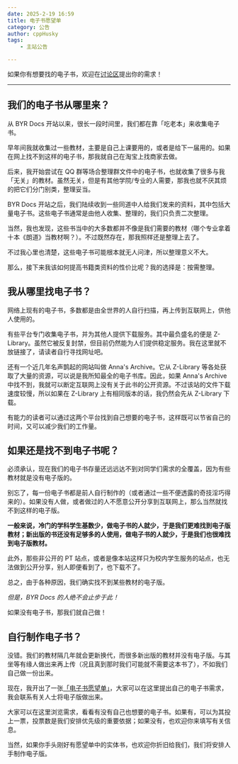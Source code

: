 ```yaml
---
date: 2025-2-19 16:59
title: 电子书愿望单
category: 公告
author: cppHusky
tags:
    - 主站公告

---
```


如果你有想要找的电子书，欢迎在[讨论区](https://github.com/orgs/byrdocs/discussions/2)提出你的需求！

---

<PostDetail>

## 我们的电子书从哪里来？

从 BYR Docs 开站以来，很长一段时间里，我们都在靠「吃老本」来收集电子书。

早年间我就收集过一些教材，主要是自己上课要用的，或者是给下一届用的。如果在网上找不到这样的电子书，那我就自己在淘宝上找商家去做。

后来，我开始尝试在 QQ 群等场合整理群文件中的电子书，也就收集了很多与我「无关」的教材。虽然无关，但是有其他学院/专业的人需要，那我也就不厌其烦的把它们分门别类，整理妥当。

BYR Docs 开站之后，我们陆续收到一些同道中人给我们发来的资料，其中包括大量电子书。这些电子书通常是由他人收集、整理的，我们只负责二次整理。

当然，我也发现，这些书当中的大多数都并不像是我们需要的教材（哪个专业拿着十本《朗道》当教材啊？）。不过既然存在，那我照样还是整理上去了。

不过我心里也清楚，这些电子书可能根本就无人问津，所以整理意义不大。

那么，接下来我该如何提高书籍类资料的性价比呢？我的选择是：按需整理。

## 我从哪里找电子书？

网络上现有的电子书，多数都是由全世界的人自行扫描，再上传到互联网上，供他人使用的。

有些平台专门收集电子书，并为其他人提供下载服务。其中最负盛名的便是 Z-Library。虽然它被反复封禁，但目前仍然能为人们提供稳定服务。我在这里就不放链接了，请读者自行寻找网址吧。

还有一个近几年名声鹊起的网站叫做 Anna's Archive。它从 Z-Library 等各处获取了大量的资源，可以说是我所知最全的电子书库。因此，如果 Anna's Archive 中找不到，我就可以断定互联网上没有关于此书的公开资源。不过该站的文件下载速度较慢，所以如果在 Z-Library 上有相同版本的话，我仍然会先从 Z-Library 下载。

有能力的读者可以通过这两个平台找到自己想要的电子书，这样既可以节省自己的时间，又可以减少我们的工作量。

## 如果还是找不到电子书呢？

必须承认，现在我们的电子书存量还远远达不到对同学们需求的全覆盖，因为有些教材就是没有电子版的。

别忘了，每一份电子书都是前人自行制作的（或者通过一些不便透露的奇技淫巧得来的）。如果没有人做，或者做过的人不愿意公开分享到互联网上，那么当然就找不到这样的电子版。

**一般来说，冷门的学科学生基数少，做电子书的人就少，于是我们更难找到电子版教材；新出版的书还没有足够多的人使用，做电子书的人就少，于是我们也很难找到电子版教材。**

此外，那些非公开的 PT 站点，或者是像本站这样只为校内学生服务的站点，也无法做到公开分享，别人即便看到了，也下载不了。

总之，由于各种原因，我们确实找不到某些教材的电子版。

*但是，BYR Docs 的人绝不会止步于此！*

如果没有电子书，那我们就自己做！

## 自行制作电子书？

没错。我们的教材隔几年就会更新换代，而很多新出版的教材并没有电子版。与其坐等有缘人做出来再上传（况且真到那时我们可能就不需要这本书了），不如我们自己做一份出来。

现在，我开出了一张[「电子书愿望单」](https://github.com/orgs/byrdocs/discussions/2)，大家可以在这里提出自己的电子书需求，我会联系有关人士将电子版做出来。

大家可以在这里浏览需求，看看有没有自己也想要的电子书。如果有，可以为其投上一票，投票数是我们安排优先级的重要依据；如果没有，也欢迎你来填写有关信息。

当然，如果你手头刚好有愿望单中的实体书，也欢迎你折旧给我们，我们将安排人手制作电子版。

</PostDetail>
